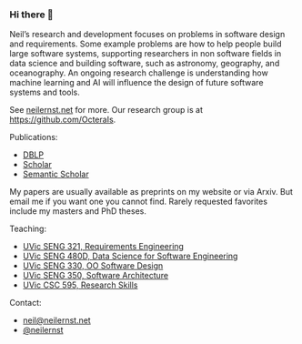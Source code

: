 ### Hi there 👋

Neil’s research and development focuses on problems in software design and requirements. Some example problems are how to help people build large software systems, supporting researchers in non software fields in data science and building software, such as astronomy, geography, and oceanography. An ongoing research challenge is understanding how machine learning and AI will influence the design of future software systems and tools.

See [neilernst.net](https://neilernst.net) for more. Our research group is at https://github.com/OcteraIs.

Publications:
- [DBLP](https://dblp.org/pid/68/3691.html)
- [Scholar](https://scholar.google.com/citations?user=byBabzAAAAAJ&hl=en)
- [Semantic Scholar](https://www.semanticscholar.org/author/Neil-A.-Ernst/1755165)

My papers are usually available as preprints on my website or via Arxiv. But email me if you want one you cannot find. Rarely requested favorites include my masters and PhD theses. 

Teaching:
- [UVic SENG 321, Requirements Engineering](https://github.com/uvic-seng321/course)
- [UVic SENG 480D, Data Science for Software Engineering](https://github.com/UVic-Data-Science-for-SE/course)
- [UVic SENG 330, OO Software Design](https://github.com/SENG330/course)
- [UVic SENG 350, Software Architecture](https://github.com/seng350/course)
- [UVic CSC 595, Research Skills](https://github.com/neilernst/ResearchSkillsUVic)

Contact:
- [neil@neilernst.net](mailto:neilernst.net)
- [@neilernst](https://mastodon.acm.org/@neilernst)


